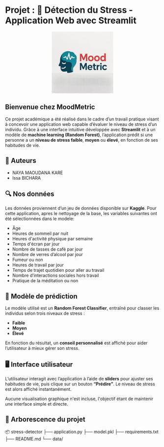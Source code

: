 # Projet : 🧠 Détection du Stress - Application Web avec Streamlit

<p align="center">
  <img src="MoodMetric.png" alt="Logo de l'application" width="200"/>
</p>

## Bienvenue chez MoodMetric

Ce projet académique a été réalisé dans le cadre d’un travail pratique visant à concevoir une application web capable d’évaluer le niveau de stress d’un individu. Grâce à une interface intuitive développée avec **Streamlit** et à un modèle de **machine learning (Random Forest)**, l’application prédit si une personne a un **niveau de stress faible**, **moyen** ou **élevé**, en fonction de ses habitudes de vie.

## 👥 Auteurs

- NAYA MAOUDANA KARE
- Issa BICHARA 

## 🔍 Nos données

Les données proviennent d’un jeu de données disponible sur **Kaggle**. Pour cette application, apres le nettoyage de la base, les variables suivantes ont été sélectionnées dans le modele:

- Âge
- Heures de sommeil par nuit
- Heures d'activité physique par semaine
- Temps d'écran par jour
- Nombre de tasses de café par jour
- Nombre de verres d’alcool par jour
- Fumeur ou non
- Heures de travail par jour
- Temps de trajet quotidien pour aller au travail
- Nombre d’interactions sociales hors travail
- Pratique de la méditation ou non

## 🤖 Modèle de prédiction

Le modèle utilisé est un **Random Forest Classifier**, entraîné pour classer les individus selon trois niveaux de stress :

- **Faible**
- **Moyen**
- **Élevé**

En fonction du résultat, un **conseil personnalisé** est affiché pour aider l’utilisateur à mieux gérer son stress.

## 🖥️ Interface utilisateur

L’utilisateur interagit avec l’application à l’aide de **sliders** pour ajuster ses habitudes de vie, puis clique sur un bouton **“Prédire”**. Le niveau de stress est alors affiché instantanément.

Aucune visualisation graphique n'est incluse, l'objectif étant de maintenir une interface simple et directe.

## 📁 Arborescence du projet

📦 stress-detector
├── application.py
├── model.pkl
├── requirements.txt
├── README.md
└── data/

